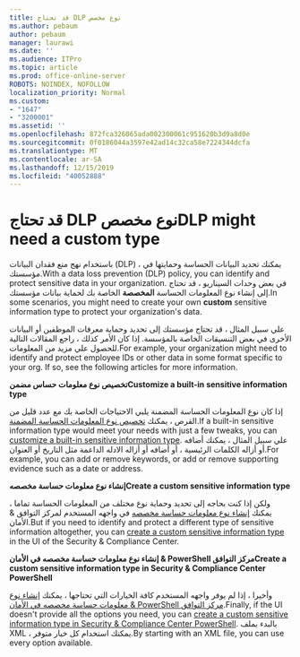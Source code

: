 ```yaml
---
title: قد تحتاج DLP نوع مخصص
ms.author: pebaum
author: pebaum
manager: laurawi
ms.date: ''
ms.audience: ITPro
ms.topic: article
ms.prod: office-online-server
ROBOTS: NOINDEX, NOFOLLOW
localization_priority: Normal
ms.custom:
- "1647"
- "3200001"
ms.assetid: ''
ms.openlocfilehash: 872fca326065ada002300061c951620b3d9a8d0e
ms.sourcegitcommit: 0f0186044a3597e42ad14c32ca58e7224344dcfa
ms.translationtype: MT
ms.contentlocale: ar-SA
ms.lasthandoff: 12/15/2019
ms.locfileid: "40052888"
---
```

# <a name="dlp-might-need-a-custom-type"></a><span data-ttu-id="9d8dc-102">قد تحتاج DLP نوع مخصص</span><span class="sxs-lookup"><span data-stu-id="9d8dc-102">DLP might need a custom type</span></span>

<span data-ttu-id="9d8dc-103">باستخدام نهج منع فقدان البيانات (DLP) ، يمكنك تحديد البيانات الحساسة وحمايتها في مؤسستك.</span><span class="sxs-lookup"><span data-stu-id="9d8dc-103">With a data loss prevention (DLP) policy, you can identify and protect sensitive data in your organization.</span></span> <span data-ttu-id="9d8dc-104">في بعض وحدات السيناريو ، قد تحتاج إلى إنشاء نوع المعلومات الحساسة **المخصصة** الخاصة بك لحماية بيانات مؤسستك.</span><span class="sxs-lookup"><span data-stu-id="9d8dc-104">In some scenarios, you might need to create your own **custom** sensitive information type to protect your organization's data.</span></span>

<span data-ttu-id="9d8dc-105">علي سبيل المثال ، قد تحتاج مؤسستك إلى تحديد وحماية معرفات الموظفين أو البيانات الأخرى في بعض التنسيقات الخاصة بالمؤسسة. إذا كان الأمر كذلك ، راجع المقالات التالية للحصول علي مزيد من المعلومات.</span><span class="sxs-lookup"><span data-stu-id="9d8dc-105">For example, your organization might need to identify and protect employee IDs or other data in some format specific to your org. If so, see the following articles for more information.</span></span>
  
 <span data-ttu-id="9d8dc-106">**تخصيص نوع معلومات حساس مضمن**</span><span class="sxs-lookup"><span data-stu-id="9d8dc-106">**Customize a built-in sensitive information type**</span></span>
  
<span data-ttu-id="9d8dc-107">إذا كان نوع المعلومات الحساسة المضمنة يلبي الاحتياجات الخاصة بك مع عدد قليل من القرص ، يمكنك [تخصيص نوع المعلومات الحساسة المضمنة](https://docs.microsoft.com/office365/securitycompliance/customize-a-built-in-sensitive-information-type).</span><span class="sxs-lookup"><span data-stu-id="9d8dc-107">If a built-in sensitive information type would meet your needs with just a few tweaks, you can [customize a built-in sensitive information type](https://docs.microsoft.com/office365/securitycompliance/customize-a-built-in-sensitive-information-type).</span></span> <span data-ttu-id="9d8dc-108">علي سبيل المثال ، يمكنك أضافه أو أزاله الكلمات الرئيسية ، أو أضافه أو أزاله الادله الداعمة مثل التاريخ أو العنوان.</span><span class="sxs-lookup"><span data-stu-id="9d8dc-108">For example, you can add or remove keywords, or add or remove supporting evidence such as a date or address.</span></span>
  
 <span data-ttu-id="9d8dc-109">**إنشاء نوع معلومات حساسة مخصصه**</span><span class="sxs-lookup"><span data-stu-id="9d8dc-109">**Create a custom sensitive information type**</span></span>
  
<span data-ttu-id="9d8dc-110">ولكن إذا كنت بحاجه إلى تحديد وحماية نوع مختلف من المعلومات الحساسة تماما ، يمكنك [إنشاء نوع معلومات حساسة مخصصه](https://docs.microsoft.com/office365/securitycompliance/create-a-custom-sensitive-information-type) في واجهه المستخدم لمركز التوافق & الأمان.</span><span class="sxs-lookup"><span data-stu-id="9d8dc-110">But if you need to identify and protect a different type of sensitive information altogether, you can [create a custom sensitive information type](https://docs.microsoft.com/office365/securitycompliance/create-a-custom-sensitive-information-type) in the UI of the Security & Compliance Center.</span></span>
  
<span data-ttu-id="9d8dc-111">**إنشاء نوع معلومات حساسة مخصصه في الأمان & PowerShell مركز التوافق**</span><span class="sxs-lookup"><span data-stu-id="9d8dc-111">**Create a custom sensitive information type in Security & Compliance Center PowerShell**</span></span>

<span data-ttu-id="9d8dc-112">وأخيرا ، إذا لم يوفر واجهه المستخدم كافة الخيارات التي تحتاجها ، يمكنك [إنشاء نوع معلومات حساسة مخصصه في الأمان & PowerShell مركز التوافق](https://docs.microsoft.com/office365/securitycompliance/create-a-custom-sensitive-information-type-in-scc-powershell).</span><span class="sxs-lookup"><span data-stu-id="9d8dc-112">Finally, if the UI doesn't provide all the options you need, you can [create a custom sensitive information type in Security & Compliance Center PowerShell](https://docs.microsoft.com/office365/securitycompliance/create-a-custom-sensitive-information-type-in-scc-powershell).</span></span> <span data-ttu-id="9d8dc-113">بالبدء بملف XML ، يمكنك استخدام كل خيار متوفر.</span><span class="sxs-lookup"><span data-stu-id="9d8dc-113">By starting with an XML file, you can use every option available.</span></span>
